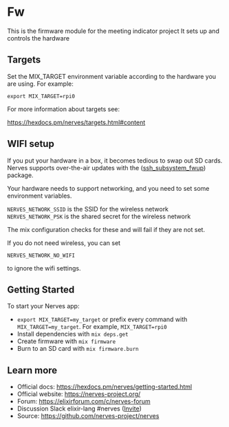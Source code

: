 # Fw

This is the firmware module for the meeting indicator project
It sets up and controls the hardware

## Targets

Set the MIX_TARGET environment variable according to the hardware you are
using.  For example:

`export MIX_TARGET=rpi0`

For more information about targets see:

https://hexdocs.pm/nerves/targets.html#content

## WIFI setup

If you put your hardware in a box, it becomes tedious to swap out SD cards.
Nerves supports over-the-air updates with the ([ssh_subsystem_fwup](https://hex.pm/packages/ssh_subsystem_fwup)) 
package.  

Your hardware needs to support networking, and you need to set
some environment variables. 

`NERVES_NETWORK_SSID` is the SSID for the wireless network
`NERVES_NETWORK_PSK` is the shared secret for the wireless network

The mix configuration checks for these and will fail if they are not
set.

If you do not need wireless, you can set

`NERVES_NETWORK_NO_WIFI`

to ignore the wifi settings.


## Getting Started

To start your Nerves app:
  * `export MIX_TARGET=my_target` or prefix every command with
    `MIX_TARGET=my_target`. For example, `MIX_TARGET=rpi0`
  * Install dependencies with `mix deps.get`
  * Create firmware with `mix firmware`
  * Burn to an SD card with `mix firmware.burn`

## Learn more

  * Official docs: https://hexdocs.pm/nerves/getting-started.html
  * Official website: https://nerves-project.org/
  * Forum: https://elixirforum.com/c/nerves-forum
  * Discussion Slack elixir-lang #nerves ([Invite](https://elixir-slackin.herokuapp.com/))
  * Source: https://github.com/nerves-project/nerves
